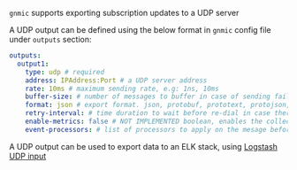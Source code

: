 `gnmic` supports exporting subscription updates to a UDP server

A UDP output can be defined using the below format in `gnmic` config file under `outputs` section:

```yaml
outputs:
  output1:
    type: udp # required
    address: IPAddress:Port # a UDP server address 
    rate: 10ms # maximum sending rate, e.g: 1ns, 10ms
    buffer-size: # number of messages to buffer in case of sending failure
    format: json # export format. json, protobuf, prototext, protojson, event
    retry-interval: # time duration to wait before re-dial in case there is a failure
    enable-metrics: false # NOT IMPLEMENTED boolean, enables the collection and export (via prometheus) of output specific metrics
    event-processors: # list of processors to apply on the mesage before writing
```

A UDP output can be used to export data to an ELK stack, using [Logstash UDP input](https://www.elastic.co/guide/en/logstash/current/plugins-inputs-udp.html)